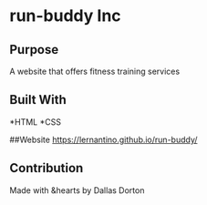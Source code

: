 # run-buddy Inc

## Purpose
A website that offers fitness training services

## Built With
*HTML
*CSS

##Website
https://lernantino.github.io/run-buddy/

## Contribution
Made with &hearts by Dallas Dorton